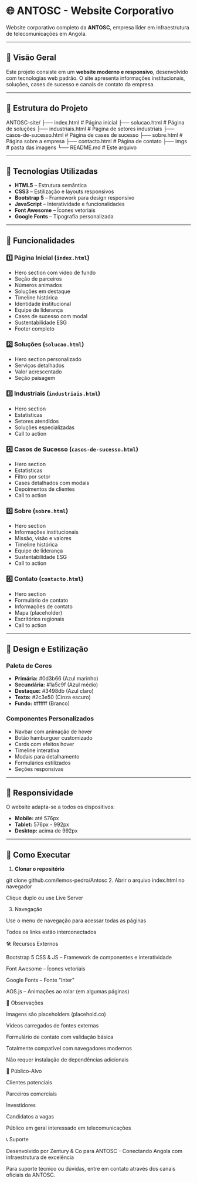 # 🌐 ANTOSC - Website Corporativo

Website corporativo completo da **ANTOSC**, empresa líder em infraestrutura de telecomunicações em Angola.

---

## 🏢 Visão Geral

Este projeto consiste em um **website moderno e responsivo**, desenvolvido com tecnologias web padrão. O site apresenta informações institucionais, soluções, cases de sucesso e canais de contato da empresa.

---

## 📁 Estrutura do Projeto

ANTOSC-site/
├── index.html # Página inicial
├── solucao.html # Página de soluções
├── industriais.html # Página de setores industriais
├── casos-de-sucesso.html # Página de cases de sucesso
├── sobre.html # Página sobre a empresa
├── contacto.html # Página de contato
├── imgs # pasta das imagens
└── README.md # Este arquivo



---

## 🎨 Tecnologias Utilizadas

- **HTML5** – Estrutura semântica  
- **CSS3** – Estilização e layouts responsivos  
- **Bootstrap 5** – Framework para design responsivo  
- **JavaScript** – Interatividade e funcionalidades  
- **Font Awesome** – Ícones vetoriais  
- **Google Fonts** – Tipografia personalizada  

---

## 🚀 Funcionalidades

### 1️⃣ Página Inicial (`index.html`)
- Hero section com vídeo de fundo  
- Seção de parceiros  
- Números animados  
- Soluções em destaque  
- Timeline histórica  
- Identidade institucional  
- Equipe de liderança  
- Cases de sucesso com modal  
- Sustentabilidade ESG  
- Footer completo  

### 2️⃣ Soluções (`solucao.html`)
- Hero section personalizado  
- Serviços detalhados  
- Valor acrescentado  
- Seção paisagem  

### 3️⃣ Industriais (`industriais.html`)
- Hero section  
- Estatísticas  
- Setores atendidos  
- Soluções especializadas  
- Call to action  

### 4️⃣ Casos de Sucesso (`casos-de-sucesso.html`)
- Hero section  
- Estatísticas  
- Filtro por setor  
- Cases detalhados com modais  
- Depoimentos de clientes  
- Call to action  

### 5️⃣ Sobre (`sobre.html`)
- Hero section  
- Informações institucionais  
- Missão, visão e valores  
- Timeline histórica  
- Equipe de liderança  
- Sustentabilidade ESG  
- Call to action  

### 6️⃣ Contato (`contacto.html`)
- Hero section  
- Formulário de contato  
- Informações de contato  
- Mapa (placeholder)  
- Escritórios regionais  
- Call to action  

---

## 🎨 Design e Estilização

### Paleta de Cores
- **Primária:** #0d3b66 (Azul marinho)  
- **Secundária:** #1a5c9f (Azul médio)  
- **Destaque:** #3498db (Azul claro)  
- **Texto:** #2c3e50 (Cinza escuro)  
- **Fundo:** #ffffff (Branco)  

### Componentes Personalizados
- Navbar com animação de hover  
- Botão hamburguer customizado  
- Cards com efeitos hover  
- Timeline interativa  
- Modais para detalhamento  
- Formulários estilizados  
- Seções responsivas  

---

## 📱 Responsividade

O website adapta-se a todos os dispositivos:  
- **Mobile:** até 576px  
- **Tablet:** 576px - 992px  
- **Desktop:** acima de 992px  

---

## 🚀 Como Executar

1. **Clonar o repositório**

git clone github.com/lemos-pedro/Antosc
2. Abrir o arquivo index.html no navegador

Clique duplo ou use Live Server

3. Navegação

Use o menu de navegação para acessar todas as páginas

Todos os links estão interconectados

🛠️ Recursos Externos

Bootstrap 5 CSS & JS – Framework de componentes e interatividade

Font Awesome – Ícones vetoriais

Google Fonts – Fonte "Inter"

AOS.js – Animações ao rolar (em algumas páginas)

📝 Observações

Imagens são placeholders (placehold.co)

Vídeos carregados de fontes externas

Formulário de contato com validação básica

Totalmente compatível com navegadores modernos

Não requer instalação de dependências adicionais

🎯 Público-Alvo

Clientes potenciais

Parceiros comerciais

Investidores

Candidatos a vagas

Público em geral interessado em telecomunicações

📞 Suporte

Desenvolvido por Zentury & Co para ANTOSC - Conectando Angola com infraestrutura de excelência

Para suporte técnico ou dúvidas, entre em contato através dos canais oficiais da ANTOSC.

 
